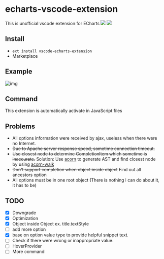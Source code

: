 # echarts-vscode-extension
This is unofficial vscode extension for ECharts
[![](https://vsmarketplacebadge.apphb.com/version/susiwen8.vscode-echarts-extension.svg)](https://marketplace.visualstudio.com/items?itemName=susiwen8.vscode-echarts-extension) [![](https://vsmarketplacebadge.apphb.com/installs/susiwen8.vscode-echarts-extension.svg)](https://marketplace.visualstudio.com/items?itemName=susiwen8.vscode-echarts-extension)
## Install
* `ext install vscode-echarts-extension`
* Marketplace

## Example
![img](https://github.com/susiwen8/echarts-vscode-extension/blob/master/gif/example.gif)
## Command
This extension is automatically activate in JavaScript files

## Problems
* All options information were received by ajax, useless when there were no Internet.
* ~~Due to Apache server response speed, sometime connection timeout.~~
* ~~Use closest node to determine CompletionItem which sometime is inaccurate.~~ Solution: Use [acorn](https://github.com/acornjs/acorn) to generate AST and find closest node by using [acorn-walk](https://github.com/acornjs/acorn/tree/master/acorn-walk)
* ~~Don't support completion when object inside object~~ Find out all ancestors option
* All options must be in one root object (There is nothing I can do about it, it has to be)

## TODO
- [x] Downgrade
- [x] Optimization
- [x] Object inside Object ex. title.textStyle
- [ ] add more option
- [x] base on option value type to provide helpful snippet text.
- [ ] Check if there were wrong or inappropriate value.
- [ ] HoverProvider
- [ ] More command
